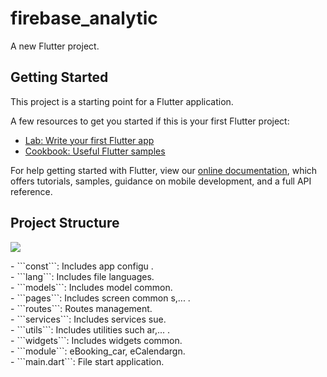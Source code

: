 # firebase_analytic

A new Flutter project.

## Getting Started

This project is a starting point for a Flutter application.

A few resources to get you started if this is your first Flutter project:

- [Lab: Write your first Flutter app](https://flutter.dev/docs/get-started/codelab)
- [Cookbook: Useful Flutter samples](https://flutter.dev/docs/cookbook)

For help getting started with Flutter, view our
[online documentation](https://flutter.dev/docs), which offers tutorials,
samples, guidance on mobile development, and a full API reference.

## Project Structure
<p align="left" width="100%" style="display: flex;">
<img src="https://firebasestorage.googleapis.com/v0/b/demofirebase-5d7b7.appspot.com/o/78.png?alt=media&token=9fe34e5e-2a94-4acc-b751-9f67185b16f3"/>

<div>
- ```const```: Includes app configu .<br>
- ```lang```: Includes file languages.<br>
- ```models```: Includes model common.<br>
- ```pages```: Includes screen common s,... .<br>
- ```routes```: Routes management.<br>
- ```services```: Includes services sue.<br>
- ```utils```: Includes utilities such ar,... .<br>
- ```widgets```: Includes widgets common.<br>
- ```module```: eBooking_car, eCalendargn.<br>
- ```main.dart```: File start application.<br>
</div>
</p>
